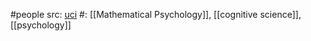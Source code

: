 #people 
src: [uci](https://www.faculty.uci.edu/profile/?facultyId=2574) 
#: [[Mathematical Psychology]], [[cognitive science]], [[psychology]] 


